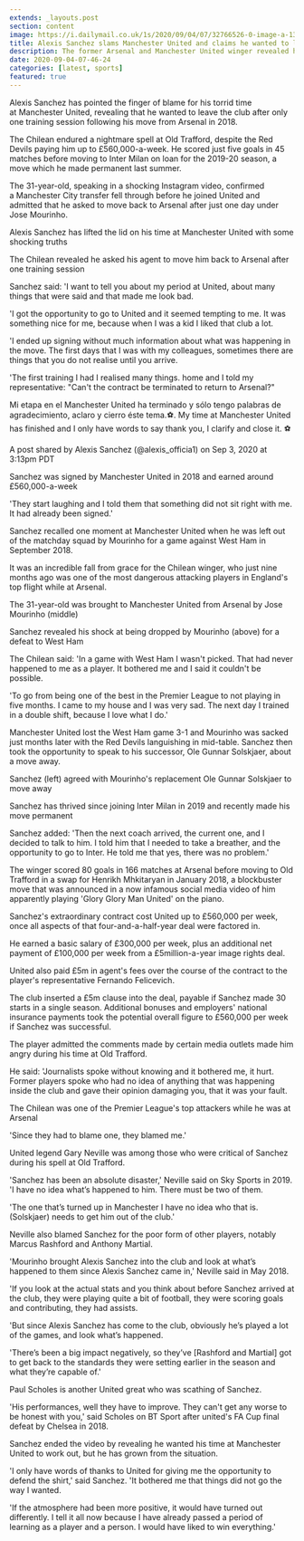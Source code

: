 ```yaml
---
extends: _layouts.post
section: content
image: https://i.dailymail.co.uk/1s/2020/09/04/07/32766526-0-image-a-13_1599201102934.jpg 
title: Alexis Sanchez slams Manchester United and claims he wanted to leave after one day 
description: The former Arsenal and Manchester United winger revealed he wanted to leave Old Trafford after one training session under Jose Mourinho following his move from Arsenal in 2018. 
date: 2020-09-04-07-46-24 
categories: [latest, sports] 
featured: true 
--- 
```

Alexis Sanchez has pointed the finger of blame for his torrid time at Manchester United, revealing that he wanted to leave the club after only one training session following his move from Arsenal in 2018.

The Chilean endured a nightmare spell at Old Trafford, despite the Red Devils paying him up to £560,000-a-week. He scored just five goals in 45 matches before moving to Inter Milan on loan for the 2019-20 season, a move which he made permanent last summer. 

The 31-year-old, speaking in a shocking Instagram video, confirmed a Manchester City transfer fell through before he joined United and admitted that he asked to move back to Arsenal after just one day under Jose Mourinho. 

Alexis Sanchez has lifted the lid on his time at Manchester United with some shocking truths

The Chilean revealed he asked his agent to move him back to Arsenal after one training session

 Sanchez said: 'I want to tell you about my period at United, about many things that were said and that made me look bad. 

'I got the opportunity to go to United and it seemed tempting to me. It was something nice for me, because when I was a kid I liked that club a lot.

'I ended up signing without much information about what was happening in the move. The first days that I was with my colleagues, sometimes there are things that you do not realise until you arrive. 

'The first training I had I realised many things. home and I told my representative: "Can't the contract be terminated to return to Arsenal?"

 Mi etapa en el Manchester United ha terminado y sólo tengo palabras de agradecimiento, aclaro y cierro éste tema.⚽️. My time at Manchester United has finished and I only have words to say thank you, I clarify and close it. ⚽️

A post shared by  Alexis Sanchez (@alexis_officia1) on Sep 3, 2020 at 3:13pm PDT

Sanchez was signed by Manchester United in 2018 and earned around £560,000-a-week

'They start laughing and I told them that something did not sit right with me. It had already been signed.' 

Sanchez recalled one moment at Manchester United when he was left out of the matchday squad by Mourinho for a game against West Ham in September 2018. 

It was an incredible fall from grace for the Chilean winger, who just nine months ago was one of the most dangerous attacking players in England's top flight while at Arsenal.  

The 31-year-old was brought to Manchester United from Arsenal by Jose Mourinho (middle)

Sanchez revealed his shock at being dropped by Mourinho (above) for a defeat to West Ham

The Chilean said: 'In a game with West Ham I wasn't picked. That had never happened to me as a player. It bothered me and I said it couldn't be possible. 

'To go from being one of the best in the Premier League to not playing in five months. I came to my house and I was very sad. The next day I trained in a double shift, because I love what I do.'

Manchester United lost the West Ham game 3-1 and Mourinho was sacked just months later with the Red Devils languishing in mid-table. Sanchez then took the opportunity to speak to his successor, Ole Gunnar Solskjaer, about a move away.

Sanchez (left) agreed with Mourinho's replacement Ole Gunnar Solskjaer to move away 

Sanchez has thrived since joining Inter Milan in 2019 and recently made his move permanent

Sanchez added: 'Then the next coach arrived, the current one, and I decided to talk to him. I told him that I needed to take a breather, and the opportunity to go to Inter. He told me that yes, there was no problem.'  

The winger scored 80 goals in 166 matches at Arsenal before moving to Old Trafford in a swap for Henrikh Mhkitaryan in January 2018, a blockbuster move that was announced in a now infamous social media video of him apparently playing 'Glory Glory Man United' on the piano.

Sanchez's extraordinary contract cost United up to £560,000 per week, once all aspects of that four-and-a-half-year deal were factored in.

He earned a basic salary of £300,000 per week, plus an additional net payment of £100,000 per week from a £5million-a-year image rights deal.

United also paid £5m in agent's fees over the course of the contract to the player's representative Fernando Felicevich.

The club inserted a £5m clause into the deal, payable if Sanchez made 30 starts in a single season. Additional bonuses and employers' national insurance payments took the potential overall figure to £560,000 per week if Sanchez was successful.

The player admitted the comments made by certain media outlets made him angry during his time at Old Trafford.

He said: 'Journalists spoke without knowing and it bothered me, it hurt. Former players spoke who had no idea of ​​anything that was happening inside the club and gave their opinion damaging you, that it was your fault. 

The Chilean was one of the Premier League's top attackers while he was at Arsenal

'Since they had to blame one, they blamed me.' 

United legend Gary Neville was among those who were critical of Sanchez during his spell at Old Trafford. 

'Sanchez has been an absolute disaster,' Neville said on Sky Sports in 2019. 'I have no idea what’s happened to him. There must be two of them.

'The one that’s turned up in Manchester I have no idea who that is. (Solskjaer) needs to get him out of the club.' 

Neville also blamed Sanchez for the poor form of other players, notably Marcus Rashford and Anthony Martial.

'Mourinho brought Alexis Sanchez into the club and look at what’s happened to them since Alexis Sanchez came in,' Neville said in May 2018. 

'If you look at the actual stats and you think about before Sanchez arrived at the club, they were playing quite a bit of football, they were scoring goals and contributing, they had assists.

'But since Alexis Sanchez has come to the club, obviously he’s played a lot of the games, and look what’s happened.

'There’s been a big impact negatively, so they’ve [Rashford and Martial] got to get back to the standards they were setting earlier in the season and what they’re capable of.'

Paul Scholes is another United great who was scathing of Sanchez.

'His performances, well they have to improve. They can't get any worse to be honest with you,' said Scholes on BT Sport after united's FA Cup final defeat by Chelsea in 2018. 

Sanchez ended the video by revealing he wanted his time at Manchester United to work out, but he has grown from the situation.

'I only have words of thanks to United for giving me the opportunity to defend the shirt,' said Sanchez. 'It bothered me that things did not go the way I wanted. 

'If the atmosphere had been more positive, it would have turned out differently. I tell it all now because I have already passed a period of learning as a player and a person. I would have liked to win everything.' 

